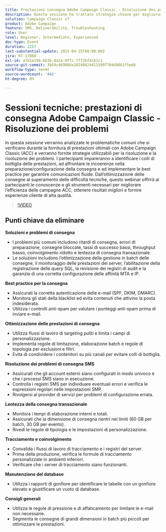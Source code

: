 ```yaml
---
title: Prestazioni consegna Adobe Campaign Classic - Risoluzione dei problemi
description: Questa sessione ha trattato strategie chiave per migliorare le prestazioni di consegna di e-mail e SMS tramite Adobe Campaign. Ha affrontato problematiche comuni quali ritardi di consegna, bassa velocità effettiva e lentezza delle transazioni, offrendo soluzioni quali l'ottimizzazione in batch, la registrazione SQL e il monitoraggio delle prestazioni dei server. Le best practice per la consegna dei messaggi includevano l’autenticazione e-mail corretta (SPF, DKIM, DMARC), il monitoraggio della blacklist e i controlli di posta indesiderata. Per migliorare le prestazioni, gli esperti hanno consigliato di pulire i flussi di lavoro, limitare le regole ed evitare contenitori condivisi. Suggerimenti per la consegna di SMS incentrati sulla corretta configurazione dell’account esterno e sull’analisi del registro. La sessione ha anche sottolineato la convalida del tracciamento, la manutenzione del database utilizzando rapporti gonfiati e l'applicazione di regole di pressione/affaticamento per aumentare il coinvolgimento. Una registrazione della sessione verrà condivisa tramite e-mail e pubblicata sul sito Adobe Experience.
solution: Campaign Classic v7
product: Adobe Campaign
feature: SMS, Deliverability, Troubleshooting
role: User
level: Beginner, Intermediate, Experienced
doc-type: Event
duration: 2257
last-substantial-update: 2025-04-25T00:00:00Z
jira: KT-17869
exl-id: a7e1e198-b63b-4a2a-9ffc-7f72bf4c61c1
source-git-commit: 3b54c46988da18248024d115997704d9881f5e68
workflow-type: tm+mt
source-wordcount: '442'
ht-degree: 0%

---
```


# Sessioni tecniche: prestazioni di consegna Adobe Campaign Classic - Risoluzione dei problemi

In questa sessione verranno analizzate le problematiche comuni che si verificano durante la fornitura di prestazioni ottimali con Adobe Campaign Classic (ACC) e verranno fornite strategie utilizzabili per la risoluzione e la risoluzione dei problemi. I partecipanti impareranno a identificare i colli di bottiglia delle prestazioni, ad affrontare le incoerenze nella preparazione/configurazione della consegna e ad implementare le best practice per garantire comunicazioni fluide. Dall’ottimizzazione delle consegne al superamento delle difficoltà tecniche, questo webinar offrirà ai partecipanti le conoscenze e gli strumenti necessari per migliorare l’efficienza delle campagne ACC, ottenere risultati migliori e fornire esperienze cliente di alta qualità.

>[!VIDEO](https://video.tv.adobe.com/v/3457826/?learn=on&enablevpops)

## Punti chiave da eliminare

**Soluzioni e problemi di consegna**

* I problemi più comuni includono ritardi di consegna, errori di preparazione, consegne bloccate, tassi di successo bassi, throughput basso, coinvolgimento ridotto e lentezza di consegna transazionale.
* Le soluzioni includono l’ottimizzazione della gestione in batch delle consegne, il monitoraggio delle prestazioni del server, l’abilitazione della registrazione delle query SQL, la revisione dei registri di audit e la garanzia di una corretta configurazione delle affinità MTA e IP.

**Best practice per la consegna**

* Assicurati la corretta autenticazione delle e-mail (SPF, DKIM, DMARC).
* Monitora gli stati della blacklist ed evita contenuti che attivino la posta indesiderata.
* Utilizza i controlli anti-spam per valutare i punteggi anti-spam prima di inviare e-mail.

**Ottimizzazione delle prestazioni di consegna**

* Utilizza flussi di lavoro di targeting puliti e limita i campi di personalizzazione.
* Implementa regole di limitazione, elaborazione batch e regole di topologia per esclusioni e filtri.
* Evita di condividere i contenitori su più canali per evitare colli di bottiglia.

**Risoluzione dei problemi di consegna SMS**

* Assicurati che gli account esterni siano configurati in modo univoco e che i processi SMS siano in esecuzione.
* Controlla i registri SMS per individuare eventuali errori e verifica le espressioni regolari nelle impostazioni SMP.
* Rivolgersi al provider di servizi per problemi di configurazione errata.

**Lentezza della consegna transazionale**

* Monitora i tempi di elaborazione interni e totali.
* Assicurati che la dimensione di consegna rientri nei limiti (60 GB per batch, 30 GB per evento).
* Rivedi le regole di tipologia e le impostazioni di personalizzazione.

**Tracciamento e coinvolgimento**

* Convalida i flussi di lavoro di tracciamento e i registri del server.
* Prima della produzione, verifica le formule di tracciamento personalizzate in ambienti inferiori.
* Verificare che i server di tracciamento siano funzionanti.

**Manutenzione del database**

* Utilizza i rapporti di gonfiore per identificare le tabelle con un gonfiore elevato e giustificare un vuoto di database.

**Consigli generali**

* Utilizza le regole di pressione e di affaticamento per limitare le e-mail non necessarie.
* Segmenta le consegne di grandi dimensioni in batch più piccoli per ottimizzare le prestazioni.
